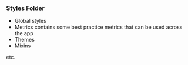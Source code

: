 ### Styles Folder
* Global styles
* Metrics contains some best practice metrics that can be used across the app
* Themes
* Mixins

etc.
